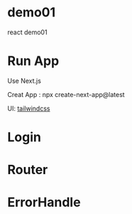 # demo01
react demo01

# Run App

Use Next.js 

Creat App : npx create-next-app@latest

UI: [tailwindcss](https://www.tailwindcss.cn/)

# Login

# Router

# ErrorHandle
